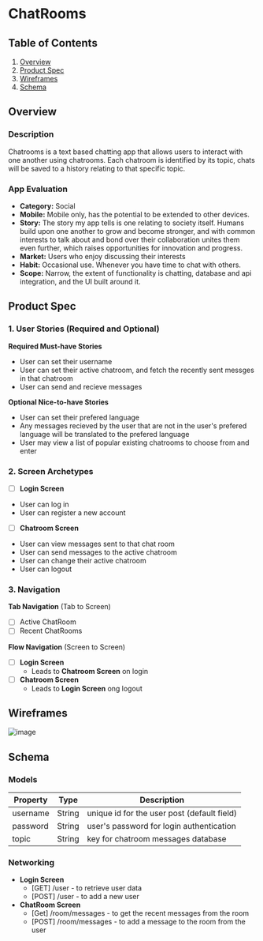 # ChatRooms

## Table of Contents

1. [Overview](#Overview)
2. [Product Spec](#Product-Spec)
3. [Wireframes](#Wireframes)
4. [Schema](#Schema)

## Overview

### Description

Chatrooms is a text based chatting app that allows users to interact with one another using chatrooms. Each chatroom is identified by its topic, chats will be saved to a history relating to that specific topic.

### App Evaluation

- **Category:** Social
- **Mobile:** Mobile only, has the potential to be extended to other devices.
- **Story:**  The story my app tells is one relating to society itself. Humans build upon one another to grow and become stronger, and with common interests to talk about and bond over their collaboration unites them even further, which raises opportunities for innovation and progress.
- **Market:** Users who enjoy discussing their interests
- **Habit:** Occasional use. Whenever you have time to chat with others.
- **Scope:** Narrow, the extent of functionality is chatting, database and api integration, and the UI built around it.

## Product Spec

### 1. User Stories (Required and Optional)

**Required Must-have Stories**

* User can set their username
* User can set their active chatroom, and fetch the recently sent messges in that chatroom
* User can send and recieve messages

**Optional Nice-to-have Stories**

* User can set their prefered language
* Any messages recieved by the user that are not in the user's prefered language will be translated to the prefered language
* User may view a list of popular existing chatrooms to choose from and enter

### 2. Screen Archetypes

- [ ] **Login Screen**
* User can log in
* User can register a new account
- [ ] **Chatroom Screen**
* User can view messages sent to that chat room
* User can send messages to the active chatroom
* User can change their active chatroom
* User can logout

### 3. Navigation

**Tab Navigation** (Tab to Screen)

- [ ] Active ChatRoom
- [ ] Recent ChatRooms

**Flow Navigation** (Screen to Screen)

- [ ] **Login Screen**
  * Leads to **Chatroom Screen** on login
- [ ] **Chatroom Screen**
  * Leads to **Login Screen** ong logout


## Wireframes

![image](https://github.com/user-attachments/assets/9f22a447-415c-4e1c-ba52-571b5068da8a)

## Schema 

### Models

| Property | Type   | Description                                  |
|----------|--------|----------------------------------------------|
| username | String | unique id for the user post (default field) |
| password | String | user's password for login authentication |
| topic | String | key for chatroom messages database |


### Networking

- **Login Screen**
    - [GET] /user - to retrieve user data
    - [POST] /user - to add a new user
- **ChatRoom Screen**
    - [Get] /room/messages - to get the recent messages from the room
    - [POST] /room/messages - to add a message to the room from the user
